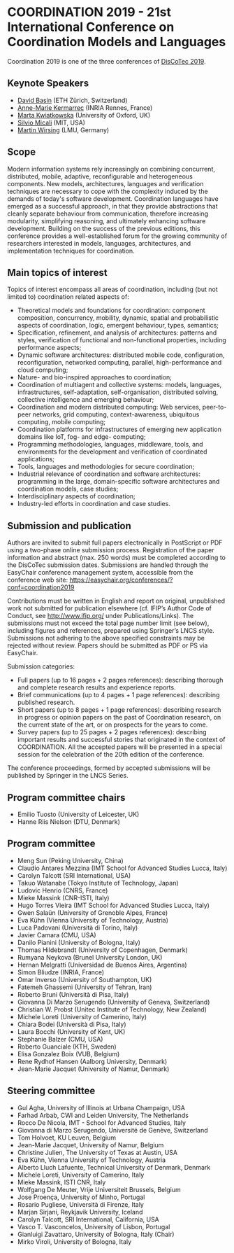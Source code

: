 # COORDINATION 2019 - 21st International Conference on Coordination Models and Languages

Coordination 2019 is one of the three conferences of [DisCoTec 2019](https://www.discotec.org/2019/).

## Keynote Speakers
* [David Basin](https://www.inf.ethz.ch/personal/basin/) (ETH Zürich, Switzerland)
* [Anne-Marie Kermarrec](https://www.irisa.fr/asap/?page_id=179) (INRIA Rennes, France)
* [Marta Kwiatkowska](http://www.cs.ox.ac.uk/marta.kwiatkowska/) (University of Oxford, UK)
* [Silvio Micali](https://people.csail.mit.edu/silvio/) (MIT, USA)  
* [Martin Wirsing](https://www.sosy-lab.org/people/wirsing/) (LMU, Germany)

## Scope
Modern information systems rely increasingly on combining concurrent, distributed, mobile, adaptive, reconfigurable and heterogeneous components. New models, architectures, languages and verification techniques are necessary to cope with the complexity induced by the demands of today's software development. Coordination languages have emerged as a successful approach, in that they provide abstractions that cleanly separate behaviour from communication, therefore increasing modularity, simplifying reasoning, and ultimately enhancing software development. Building on the success of the previous editions, this conference provides a well-established forum for the growing community of researchers interested in models, languages, architectures, and implementation techniques for coordination.

## Main topics of interest

Topics of interest encompass all areas of coordination, including (but not limited to) coordination related aspects of:
* Theoretical models and foundations for coordination: component   composition, concurrency, mobility, dynamic, spatial and probabilistic   aspects of coordination, logic, emergent behaviour, types, semantics;
* Specification, refinement, and analysis of architectures: patterns and styles, verification of functional and non-functional properties, including performance aspects;
* Dynamic software architectures: distributed mobile code, configuration, reconfiguration, networked computing, parallel, high-performance and cloud computing;
* Nature- and bio-inspired approaches to coordination;
* Coordination of multiagent and collective systems: models, languages, infrastructures, self-adaptation, self-organisation, distributed solving, collective intelligence and emerging behaviour;
* Coordination and modern distributed computing: Web services, peer-to-peer networks, grid computing, context-awareness, ubiquitous computing, mobile computing;
* Coordination platforms for infrastructures of emerging new application domains like IoT, fog- and edge- computing;
* Programming methodologies, languages, middleware, tools, and environments for the development and verification of coordinated applications;
* Tools, languages and methodologies for secure coordination;
* Industrial relevance of coordination and software architectures: programming in the large, domain-specific software architectures and coordination models, case studies;
* Interdisciplinary aspects of coordination;
* Industry-led efforts in coordination and case studies.

## Submission and publication

Authors are invited to submit full papers electronically in PostScript or PDF using a two-phase online submission process. Registration of the paper information and abstract (max. 250 words) must be completed according to the DisCoTec submission dates. Submissions are handled through the EasyChair conference management system, accessible from the conference web site: https://easychair.org/conferences/?conf=coordination2019

Contributions must be written in English and report on original, unpublished work not submitted for publication elsewhere (cf. IFIP’s Author Code of Conduct, see http://www.ifip.org/ under Publications/Links). The submissions must not exceed the total page number limit (see below), including figures and references, prepared using Springer’s LNCS style. Submissions not adhering to the above specified constraints may be rejected without review. Papers should be submitted as PDF or PS via EasyChair.

Submission categories:
* Full papers (up to 16 pages + 2 pages references): describing thorough and complete research results and experience reports.
* Brief communications (up to 4 pages + 1 page references): describing published research.
* Short papers (up to 8 pages + 1 page references): describing research in progress or opinion papers on the past of Coordination research, on the current state of the art, or on prospects for the years to come.
* Survey papers (up to 25 pages + 2 pages references): describing important results and successful stories that originated in the context of COORDINATION. All the accepted papers will be presented in a special session for the celebration of the 20th edition of the conference.

The conference proceedings, formed by accepted submissions will be published by Springer in the LNCS Series.

## Program committee chairs
* Emilio Tuosto (University of Leicester, UK)
* Hanne Riis Nielson (DTU, Denmark)

## Program committee
* Meng Sun (Peking University, China)
* Claudio Antares Mezzina (IMT School for Advanced Studies Lucca, Italy) 
* Carolyn Talcott (SRI International, USA)
* Takuo Watanabe (Tokyo Institute of Technology, Japan)
* Ludovic Henrio (CNRS, France)
* Mieke Massink (CNR-ISTI, Italy)
* Hugo Torres Vieira (IMT School for Advanced Studies Lucca, Italy)
* Gwen Salaün (University of Grenoble Alpes, France)
* Eva Kühn (Vienna University of Technology, Austria)
* Luca Padovani (Università di Torino, Italy)
* Javier Camara (CMU, USA)
* Danilo Pianini (University of Bologna, Italy)
* Thomas  Hildebrandt (University of Copenhagen, Denmark)
* Rumyana Neykova (Brunel University London, UK)
* Hernan Melgratti (Universidad de Buenos Aires, Argentina)
* Simon Bliudze (INRIA, France)
* Omar Inverso (University of Southampton, UK)
* Fatemeh Ghassemi (University of Tehran, Iran)
* Roberto Bruni (Università di Pisa, Italy)
* Giovanna Di Marzo Serugendo (University of Geneva, Switzerland)
* Christian W. Probst (Unitec Institute of Technology, New Zealand)
* Michele Loreti (University of Camerino, Italy)
* Chiara Bodei (Università di Pisa, Italy)
* Laura Bocchi (University of Kent, UK)
* Stephanie Balzer (CMU, USA)
* Roberto Guanciale (KTH, Sweden)
* Elisa Gonzalez Boix (VUB, Belgium)
* Rene Rydhof Hansen (Aalborg University, Denmark)
* Jean-Marie Jacquet (University of Namur, Denmark)

## Steering committee
* Gul Agha, University of Illinois at Urbana Champaign, USA
* Farhad Arbab, CWI and Leiden University, The Netherlands
* Rocco De Nicola, IMT - School for Advanced Studies, Italy
* Giovanna di Marzo Serugendo, Université de Genève, Switzerland
* Tom Holvoet, KU Leuven, Belgium
* Jean-Marie Jacquet, University of Namur, Belgium
* Christine Julien, The University of Texas at Austin, USA
* Eva Kühn, Vienna University of Technology, Austria
* Alberto Lluch Lafuente, Technical University of Denmark, Denmark
* Michele Loreti, University of Camerino, Italy
* Mieke Massink, ISTI CNR, Italy
* Wolfgang De Meuter, Vrije Universiteit Brussels, Belgium
* Jose Proença, University of Minho, Portugal
* Rosario Pugliese, Università di Firenze, Italy
* Marjan Sirjani, Reykjavik University, Iceland
* Carolyn Talcott, SRI International, California, USA
* Vasco T. Vasconcelos, University of Lisbon, Portugal
* Gianluigi Zavattaro, University of Bologna, Italy (Chair)
* Mirko Viroli, University of Bologna, Italy
